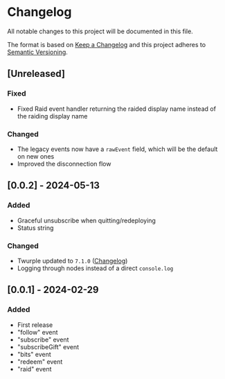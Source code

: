 # Changelog
All notable changes to this project will be documented in this file.

The format is based on [Keep a Changelog](http://keepachangelog.com/en/1.0.0/)
and this project adheres to [Semantic Versioning](http://semver.org/spec/v2.0.0.html).

## [Unreleased]
### Fixed
- Fixed Raid event handler returning the raided display name instead of the raiding display name

### Changed
- The legacy events now have a `rawEvent` field, which will be the default on new ones
- Improved the disconnection flow

## [0.0.2] - 2024-05-13
### Added
- Graceful unsubscribe when quitting/redeploying
- Status string
### Changed 
- Twurple updated to `7.1.0` ([Changelog](https://github.com/twurple/twurple/releases/tag/v7.1.0))
- Logging through nodes instead of a direct `console.log`

## [0.0.1] - 2024-02-29
### Added
- First release
- "follow" event
- "subscribe" event
- "subscribeGift" event
- "bits" event
- "redeem" event
- "raid" event
